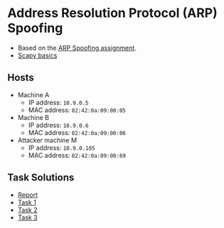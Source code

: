 # Address Resolution Protocol (ARP) Spoofing

-   Based on the [ARP Spoofing assignment](../e-mail-arp.html).
-   [Scapy basics](https://www.freecodecamp.org/news/how-to-use-scapy-python-networking)

## Hosts

-   Machine A
    -   IP address: `10.9.0.5`
    -   MAC address: `02:42:0a:09:00:05`
-   Machine B
    -   IP address: `10.9.0.6`
    -   MAC address: `02:42:0a:09:00:06`
-   Attacker machine M
    -   IP address: `10.9.0.105`
    -   MAC address: `02:42:0a:09:00:69`

## Task Solutions

-   [Report](../index.html)
-   [Task 1](https://github.com/HarshKapadia2/networking/tree/main/files/bu-cas-cs-558/assignments/e-mail-arp/arp-spoofing/1)
-   [Task 2](https://github.com/HarshKapadia2/networking/tree/main/files/bu-cas-cs-558/assignments/e-mail-arp/arp-spoofing/2)
-   [Task 3](https://github.com/HarshKapadia2/networking/tree/main/files/bu-cas-cs-558/assignments/e-mail-arp/arp-spoofing/3)
